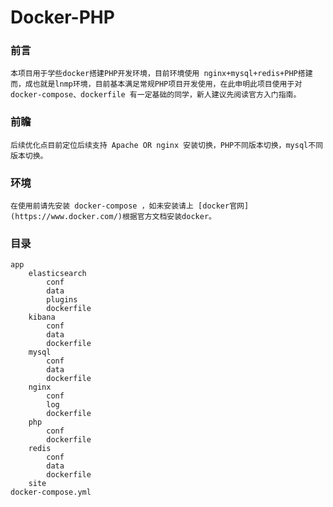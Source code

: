 # Docker-PHP

### 前言

    本项目用于学些docker搭建PHP开发环境，目前环境使用 nginx+mysql+redis+PHP搭建而，成也就是lnmp环境，目前基本满足常规PHP项目开发使用，在此申明此项目使用于对docker-compose、dockerfile 有一定基础的同学，新人建议先阅读官方入门指南。

### 前瞻

    后续优化点目前定位后续支持 Apache OR nginx 安装切换，PHP不同版本切换，mysql不同版本切换。

### 环境

    在使用前请先安装 docker-compose ，如未安装请上 [docker官网](https://www.docker.com/)根据官方文档安装docker。

### 目录

    app
        elasticsearch
            conf
            data
            plugins
            dockerfile
        kibana
            conf
            data
            dockerfile
        mysql
            conf
            data
            dockerfile    
        nginx
            conf
            log
            dockerfile
        php
            conf
            dockerfile
        redis
            conf
            data
            dockerfile
        site
    docker-compose.yml

